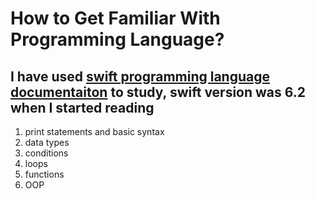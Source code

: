 # How to Get Familiar With Programming Language?
## I have used [swift programming language documentaiton](https://docs.swift.org/swift-book/documentation/the-swift-programming-language) to study, swift version was 6.2 when I started reading
1. print statements and basic syntax 
2. data types
3. conditions
4. loops
5. functions
6. OOP
